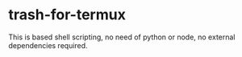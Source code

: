 # trash-for-termux
This is based shell scripting, no need of python or node, no external dependencies required.
